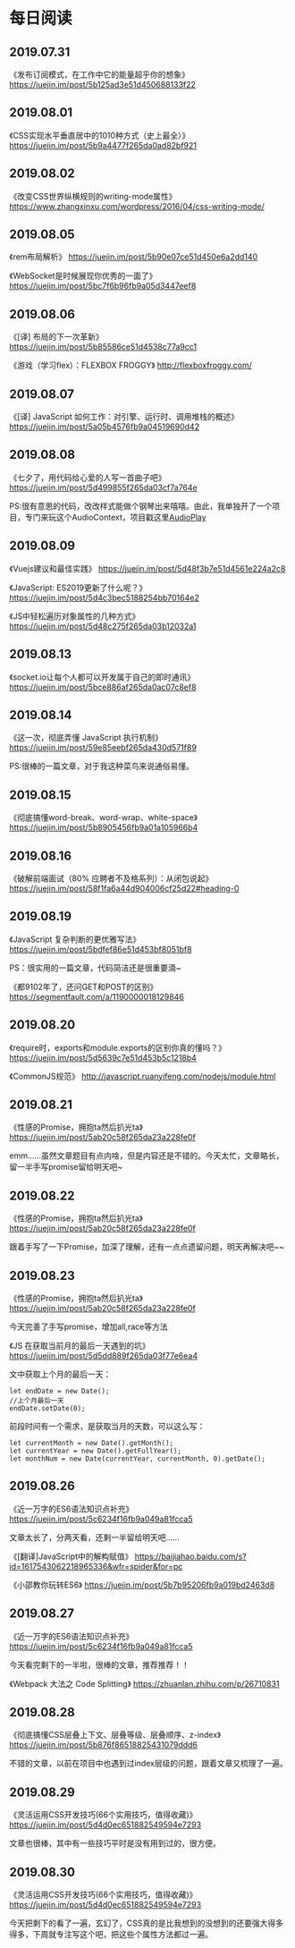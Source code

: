 # 每日阅读


## 2019.07.31 
《发布订阅模式，在工作中它的能量超乎你的想象》  https://juejin.im/post/5b125ad3e51d450688133f22
## 2019.08.01 
《CSS实现水平垂直居中的1010种方式（史上最全）》 https://juejin.im/post/5b9a4477f265da0ad82bf921 
## 2019.08.02 
《改变CSS世界纵横规则的writing-mode属性》  https://www.zhangxinxu.com/wordpress/2016/04/css-writing-mode/
## 2019.08.05
《rem布局解析》 https://juejin.im/post/5b90e07ce51d450e6a2dd140

《WebSocket是时候展现你优秀的一面了》 https://juejin.im/post/5bc7f6b96fb9a05d3447eef8
## 2019.08.06
《[译] 布局的下一次革新》 https://juejin.im/post/5b85586ce51d4538c77a9cc1

《游戏（学习flex）：FLEXBOX FROGGY》 http://flexboxfroggy.com/
## 2019.08.07
《[译] JavaScript 如何工作：对引擎、运行时、调用堆栈的概述》 https://juejin.im/post/5a05b4576fb9a04519690d42
## 2019.08.08
《七夕了，用代码给心爱的人写一首曲子吧》 https://juejin.im/post/5d499855f265da03cf7a764e

PS:很有意思的代码，改改样式能做个钢琴出来嘻嘻。由此，我单独开了一个项目，专门来玩这个AudioContext，项目戳这里[AudioPlay](https://github.com/Jarsey/AudioPlay)
## 2019.08.09 
《Vuejs建议和最佳实践》 https://juejin.im/post/5d48f3b7e51d4561e224a2c8

《JavaScript: ES2019更新了什么呢？》 https://juejin.im/post/5d4c3bec5188254bb70164e2

《JS中轻松遍历对象属性的几种方式》 https://juejin.im/post/5d48c275f265da03b12032a1
## 2019.08.13
《socket.io让每个人都可以开发属于自己的即时通讯》 https://juejin.im/post/5bce886af265da0ac07c8ef8
## 2019.08.14
《这一次，彻底弄懂 JavaScript 执行机制》 https://juejin.im/post/59e85eebf265da430d571f89

PS:很棒的一篇文章，对于我这种菜鸟来说通俗易懂。
## 2019.08.15
《彻底搞懂word-break、word-wrap、white-space》 https://juejin.im/post/5b8905456fb9a01a105966b4
## 2019.08.16
《破解前端面试（80% 应聘者不及格系列）：从闭包说起》 https://juejin.im/post/58f1fa6a44d904006cf25d22#heading-0
## 2019.08.19
《JavaScript 复杂判断的更优雅写法》 https://juejin.im/post/5bdfef86e51d453bf8051bf8

PS：很实用的一篇文章，代码简洁还是很重要滴~

《都9102年了，还问GET和POST的区别》 https://segmentfault.com/a/1190000018129846
## 2019.08.20
《require时，exports和module.exports的区别你真的懂吗？》 https://juejin.im/post/5d5639c7e51d453b5c1218b4

《CommonJS规范》 http://javascript.ruanyifeng.com/nodejs/module.html
## 2019.08.21
《性感的Promise，拥抱ta然后扒光ta》 https://juejin.im/post/5ab20c58f265da23a228fe0f

emm……虽然文章题目有点内啥，但是内容还是不错的。今天太忙，文章略长，留一半手写promise留给明天吧~
## 2019.08.22
《性感的Promise，拥抱ta然后扒光ta》 https://juejin.im/post/5ab20c58f265da23a228fe0f

跟着手写了一下Promise，加深了理解，还有一点点遗留问题，明天再解决吧~~
## 2019.08.23
《性感的Promise，拥抱ta然后扒光ta》 https://juejin.im/post/5ab20c58f265da23a228fe0f

今天完善了手写promise，增加all,race等方法

《JS 在获取当前月的最后一天遇到的坑》 https://juejin.im/post/5d5dd889f265da03f77e6ea4

文中获取上个月的最后一天：
```
let endDate = new Date();
//上个月最后一天
endDate.setDate(0);
```
前段时间有一个需求，是获取当月的天数，可以这么写：
```
let currentMonth = new Date().getMonth();
let currentYear = new Date().getFullYear();
let monthNum = new Date(currentYear, currentMonth, 0).getDate();
```
## 2019.08.26
《近一万字的ES6语法知识点补充》 https://juejin.im/post/5c6234f16fb9a049a81fcca5

文章太长了，分两天看，还剩一半留给明天吧……

《[翻译]JavaScript中的解构赋值》 https://baijiahao.baidu.com/s?id=1617543062218965336&wfr=spider&for=pc

《小邵教你玩转ES6》 https://juejin.im/post/5b7b95206fb9a019bd2463d8
## 2019.08.27
《近一万字的ES6语法知识点补充》 https://juejin.im/post/5c6234f16fb9a049a81fcca5

今天看完剩下的一半啦，很棒的文章，推荐推荐！！

《Webpack 大法之 Code Splitting》 https://zhuanlan.zhihu.com/p/26710831
## 2019.08.28
《彻底搞懂CSS层叠上下文、层叠等级、层叠顺序、z-index》 https://juejin.im/post/5b876f86518825431079ddd6

不错的文章，以前在项目中也遇到过index层级的问题，跟着文章又梳理了一遍。
## 2019.08.29
《灵活运用CSS开发技巧(66个实用技巧，值得收藏)》 https://juejin.im/post/5d4d0ec651882549594e7293

文章也很棒，其中有一些技巧平时是没有用到过的，很方便。
## 2019.08.30
《灵活运用CSS开发技巧(66个实用技巧，值得收藏)》 https://juejin.im/post/5d4d0ec651882549594e7293

今天把剩下的看了一遍，玄幻了，CSS真的是比我想到的没想到的还要强大得多得多，下周就专注写这个吧，把这些个属性方法都过一遍。
